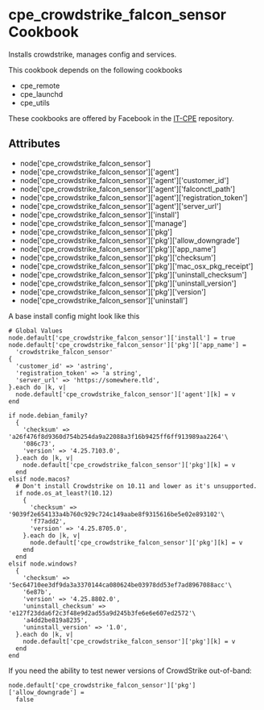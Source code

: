 cpe_crowdstrike_falcon_sensor Cookbook
========================
Installs crowdstrike, manages config and services.

This cookbook depends on the following cookbooks

* cpe_remote
* cpe_launchd
* cpe_utils

These cookbooks are offered by Facebook in the [IT-CPE](https://github.com/facebook/IT-CPE) repository.

Attributes
----------
* node['cpe_crowdstrike_falcon_sensor']
* node['cpe_crowdstrike_falcon_sensor']['agent']
* node['cpe_crowdstrike_falcon_sensor']['agent']['customer_id']
* node['cpe_crowdstrike_falcon_sensor']['agent']['falconctl_path']
* node['cpe_crowdstrike_falcon_sensor']['agent']['registration_token']
* node['cpe_crowdstrike_falcon_sensor']['agent']['server_url']
* node['cpe_crowdstrike_falcon_sensor']['install']
* node['cpe_crowdstrike_falcon_sensor']['manage']
* node['cpe_crowdstrike_falcon_sensor']['pkg']
* node['cpe_crowdstrike_falcon_sensor']['pkg']['allow_downgrade']
* node['cpe_crowdstrike_falcon_sensor']['pkg']['app_name']
* node['cpe_crowdstrike_falcon_sensor']['pkg']['checksum']
* node['cpe_crowdstrike_falcon_sensor']['pkg']['mac_osx_pkg_receipt']
* node['cpe_crowdstrike_falcon_sensor']['pkg']['uninstall_checksum']
* node['cpe_crowdstrike_falcon_sensor']['pkg']['uninstall_version']
* node['cpe_crowdstrike_falcon_sensor']['pkg']['version']
* node['cpe_crowdstrike_falcon_sensor']['uninstall']

A base install config might look like this
```
# Global Values
node.default['cpe_crowdstrike_falcon_sensor']['install'] = true
node.default['cpe_crowdstrike_falcon_sensor']['pkg']['app_name'] =
  'crowdstrike_falcon_sensor'
{
  'customer_id' => 'astring',
  'registration_token' => 'a string',
  'server_url' => 'https://somewhere.tld',
}.each do |k, v|
  node.default['cpe_crowdstrike_falcon_sensor']['agent'][k] = v
end

if node.debian_family?
  {
    'checksum' => 'a26f476f8d9360d754b254da9a22088a3f16b9425ff6ff913989aa2264'\
    '086c73',
    'version' => '4.25.7103.0',
  }.each do |k, v|
    node.default['cpe_crowdstrike_falcon_sensor']['pkg'][k] = v
  end
elsif node.macos?
  # Don't install Crowdstrike on 10.11 and lower as it's unsupported.
  if node.os_at_least?(10.12)
    {
      'checksum' => '9039f2e654133a4b760c929c724c149aabe8f9315616be5e02e893102'\
      'f77add2',
      'version' => '4.25.8705.0',
    }.each do |k, v|
      node.default['cpe_crowdstrike_falcon_sensor']['pkg'][k] = v
    end
  end
elsif node.windows?
  {
    'checksum' => '5ec64710ee3df9da3a3370144ca080624be03978dd53ef7ad8967088acc'\
    '6e87b',
    'version' => '4.25.8802.0',
    'uninstall_checksum' => 'e127f23dda6f2c3f48e9d2ad55a9d245b3fe6e6e607ed2572'\
    'a4dd2be819a8235',
    'uninstall_version' => '1.0',
  }.each do |k, v|
    node.default['cpe_crowdstrike_falcon_sensor']['pkg'][k] = v
  end
end
```

If you need the ability to test newer versions of CrowdStrike out-of-band:
```
node.default['cpe_crowdstrike_falcon_sensor']['pkg']['allow_downgrade'] =
  false
```
